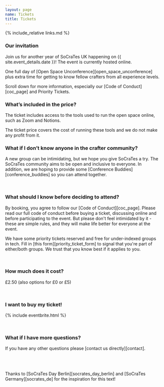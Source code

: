 ```yaml
---
layout: page
name: Tickets
title: Tickets
---
```


{% include_relative links.md %}

### Our invitation
Join us for another year of SoCraTes UK happening on {{ site.event_details.date }}! The event is currently hosted online.

One full day of [Open Space Unconference][open_space_unconference] plus extra time for getting to know fellow crafters from all experience levels.

Scroll down for more information, especially our [Code of Conduct][coc_page] and Priority Tickets.


### What’s included in the price?

The ticket includes access to the tools used to run the open space online, such as Zoom and Notions.

The ticket price covers the cost of running these tools and we do not make any profit from it.

### What if I don’t know anyone in the crafter community?
A new group can be intimidating, but we hope you give SoCraTes a try. The SoCraTes community aims to be open and inclusive to everyone. In addition, we are hoping to provide some [Conference Buddies][conference_buddies] so you can attend together.

<br>

### What should I know before deciding to attend?
By booking, you agree to follow our [Code of Conduct][coc_page]. Please read our full code of conduct before buying a ticket, discussing online and before participating to the event. But please don't feel intimidated by it - these are simple rules, and they will make life better for everyone at the event.

We have some priority tickets reserved and free for under-indexed groups in tech. Fill in [this form][priority_ticket_form] to signal that you're part of either/both groups. We trust that you know best if it applies to you.

<br>

### How much does it cost?

£2.50 (also options for £0 or £5)

<br>


### I want to buy my ticket!

{% include eventbrite.html %}

<br>

### What if I have more questions?
If you have any other questions please [contact us directly][contact].

<br><br><br>
Thanks to [SoCraTes Day Berlin][socrates_day_berlin] and [SoCraTes Germany][socrates_de] for the inspiration for this text!
